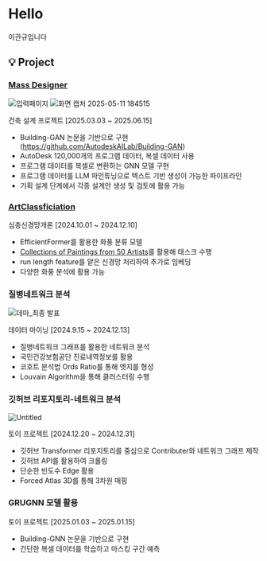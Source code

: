 # Hello
이관규입니다

## 💡 Project


### [Mass Designer](https://github.com/kimock/MassDesigner/tree/main)

![입력페이지](https://github.com/user-attachments/assets/c89cce8a-dc45-4f8e-9268-8c7ad566346c)
![화면 캡처 2025-05-11 184515](https://github.com/user-attachments/assets/8ee467d9-dc70-4ef5-915a-3f4b30e6a6c4)


건축 설계 프로젝트 [2025.03.03 ~ 2025.06.15]

- Building-GAN 논문을 기반으로 구현 (https://github.com/AutodeskAILab/Building-GAN)
- AutoDesk 120,000개의 프로그램 데이터, 복셀 데이터 사용
- 프로그램 데이터를 복셀로 변환하는 GNN 모델 구현
- 프로그램 데이터를 LLM 파인튜닝으로 텍스트 기반 생성이 가능한 파이프라인
- 기획 설계 단계에서 각종 설계안 생성 및 검토에 활용 가능


### [ArtClassficiation](https://github.com/ckyumini/ArtClassficiation)

심층신경망개론 [2024.10.01 ~ 2024.12.10]

- EfficientFormer를 활용한 화풍 분류 모델
- [Collections of Paintings from 50 Artists](https://www.kaggle.com/code/paultimothymooney/collections-of-paintings-from-50-artists/notebook)를 활용해 태스크 수행
- run length feature를 얕은 신경망 처리하여 추가로 임베딩
- 다양한 화풍 분석에 활용 가능




### 질병네트워크 분석

![데마_최종 발표](https://github.com/user-attachments/assets/acb32cbd-acc3-4cdc-867b-8b676785ec07)

데이터 마이닝 [2024.9.15 ~ 2024.12.13]

- 질병네트워크 그래프를 활용한 네트워크 분석
- 국민건강보험공단 진료내역정보를 활용
- 코호트 분석법 Ords Ratio를 통해 엣지를 형성
- Louvain Algorithm을 통해 클러스터링 수행


### 깃허브 리포지토리-네트워크 분석

![Untitled](https://github.com/user-attachments/assets/8ffd593b-726a-47ab-9a0e-b353b50f5d27)

토이 프로젝트 [2024.12.20 ~ 2024.12.31]

- 깃허브 Transformer 리포지토리를 중심으로 Contributer와 네트워크 그래프 제작
- 깃허브 API를 활용하여 크롤링
- 단순한 빈도수 Edge 활용
- Forced Atlas 3D를 통해 3차원 매핑


### GRUGNN 모델 활용



토이 프로젝트 [2025.01.03 ~ 2025.01.15]

- Building-GNN 논문을 기반으로 구현
- 간단한 복셀 데이터를 학습하고 마스킹 구간 예측
